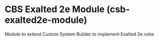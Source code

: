# CBS Exalted 2e Module (csb-exalted2e-module)

Module to extend Custom System Builder to implement Exalted 2e rules
